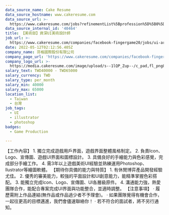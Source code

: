 ```yaml
---
data_source_name: Cake Resume
data_source_hostname: www.cakeresume.com
data_source_url: >-
  https://www.cakeresume.com/jobs?refinementList%5Bprofession%5D%5B0%5D=game-production&range%5Bsalary_range%5D%5Bmin%5D=100000
data_source_internal_id: '40464'
title: 【美術部】資深UI美術設計師
job_url: >-
  https://www.cakeresume.com/companies/facebook-fingergame20/jobs/ui-art-designer-art-department
date: 2022-05-12T02:12:56.405Z
company_name: 芬格國際股份有限公司
company_page_url: 'https://www.cakeresume.com/companies/facebook-fingergame20'
company_logo_url: >-
  https://media.cakeresume.com/image/upload/s--1lQP_Zup--/c_pad,fl_png8,h_200,w_200/v1636359796/syoqurpvqalunvk7rknc.png
salary_text: TWD40000 - TWD65000
salary_currency: TWD
salary_type: per_month
salary_min: 40000
salary_max: 65000
location_list:
  - Taiwan
  - 台灣
job_tags:
  - UI
  - illustrator
  - photoshop
badges:
  - Game Production

---
```


【工作內容】 1. 獨立完成遊戲用戶界面，遊戲界面整體風格制定。 2. 負責Icon、Logo、宣傳圖、遊戲UI界面和圖標設計。 3. 具備良好的手繪能力與色彩感覺，完成部分手繪工作。 4. 需3年以上遊戲美術UI經驗並熟練運用Photoshop、llustrator等繪圖軟體。 【期待你具備的能力與特質】 1. 有休閒博弈產品開發經驗尤佳。 2. 優秀的審美能力，較強的平面設計和UI創意能力，能精準掌握色彩搭配。 3. 能獨立完成Icon、Logo、宣傳圖、UI各層級原件。 4. 溝通能力強，熱愛團隊合作，能配合專案完成UI界面與功能整合，並適時調整。 【注意事項】 · 履歷需附上作品連結(無作品或作品過少者不予理會)。 · 如果團隊覺得有機會合作，一起往更高的目標邁進，我們會儘速聯絡你！ · 若不符合的面試者，將不另行通知。